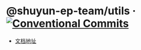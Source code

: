 # @shuyun-ep-team/utils &middot; [![Conventional Commits](https://img.shields.io/npm/v/@shuyun-ep-team/utils.svg)](https://www.npmjs.com/package/@shuyun-ep-team/utils)

+ [文档地址](https://shuyunff2e.github.io/shuyun-ep-utils/)
